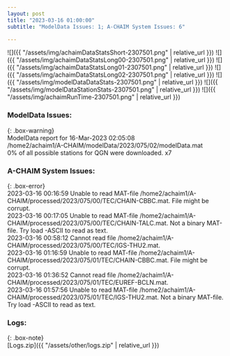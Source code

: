 ```yaml
---
layout: post
title: "2023-03-16 01:00:00"
subtitle: "ModelData Issues: 1; A-CHAIM System Issues: 6"

---
```


![]({{ "/assets/img/achaimDataStatsShort-2307501.png" | relative_url }})
![]({{ "/assets/img/achaimDataStatsLong00-2307501.png" | relative_url }})
![]({{ "/assets/img/achaimDataStatsLong01-2307501.png" | relative_url }})
![]({{ "/assets/img/achaimDataStatsLong02-2307501.png" | relative_url }})
![]({{ "/assets/img/modelDataDataStats-2307501.png" | relative_url }})
![]({{ "/assets/img/modelDataStationStats-2307501.png" | relative_url }})
![]({{ "/assets/img/achaimRunTime-2307501.png" | relative_url }})

### ModelData Issues:  
  
{: .box-warning}  
 ModelData report for 16-Mar-2023 02:05:08   
 /home2/achaim1/A-CHAIM/modelData/2023/075/02/modelData.mat   
 0% of all possible stations for QGN were downloaded. x7   
  
### A-CHAIM System Issues:  
  
{: .box-error}  
2023-03-16 00:16:59 Unable to read MAT-file /home2/achaim1/A-CHAIM/processed/2023/075/00/TEC/CHAIN-CBBC.mat. File might be corrupt.  
2023-03-16 00:17:05 Unable to read MAT-file /home2/achaim1/A-CHAIM/processed/2023/075/00/TEC/CHAIN-TALC.mat. Not a binary MAT-file. Try load -ASCII to read as text.  
2023-03-16 00:58:12 Cannot read file /home2/achaim1/A-CHAIM/processed/2023/075/00/TEC/IGS-THU2.mat.  
2023-03-16 01:16:59 Unable to read MAT-file /home2/achaim1/A-CHAIM/processed/2023/075/01/TEC/CHAIN-CBBC.mat. File might be corrupt.  
2023-03-16 01:36:52 Cannot read file /home2/achaim1/A-CHAIM/processed/2023/075/01/TEC/EUREF-BCLN.mat.  
2023-03-16 01:57:56 Unable to read MAT-file /home2/achaim1/A-CHAIM/processed/2023/075/01/TEC/IGS-THU2.mat. Not a binary MAT-file. Try load -ASCII to read as text.  

### Logs:  
  
{: .box-note}  
[Logs.zip]({{ "/assets/other/logs.zip" | relative_url }})  
